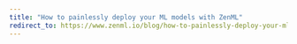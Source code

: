 ```yaml
---
title: "How to painlessly deploy your ML models with ZenML"
redirect_to: https://www.zenml.io/blog/how-to-painlessly-deploy-your-ml-models-with-zenml
---
```

